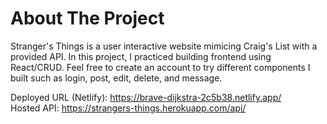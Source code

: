 # About The Project

Stranger's Things is a user interactive website mimicing Craig's List with a provided API. In this project, I practiced building frontend using React/CRUD. Feel free to create an account to try different components I built such as login, post, edit, delete, and message.

Deployed URL (Netlify): https://brave-dijkstra-2c5b38.netlify.app/ <br>
Hosted API: https://strangers-things.herokuapp.com/api/
